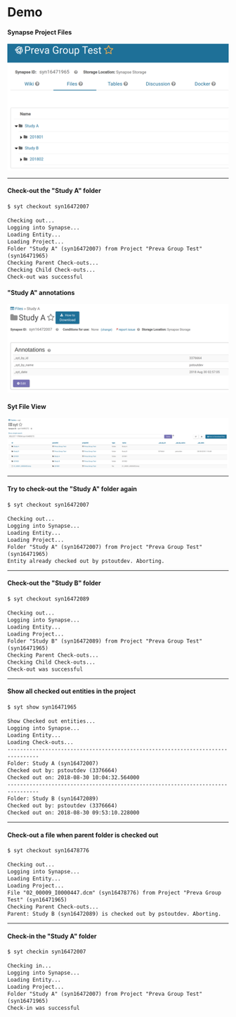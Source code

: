 # Demo

#### Synapse Project Files

![test project files](images/demo/test_project_files.png)

___

#### Check-out the "Study A" folder

```shell
$ syt checkout syn16472007

Checking out...
Logging into Synapse...
Loading Entity...
Loading Project...
Folder "Study A" (syn16472007) from Project "Preva Group Test" (syn16471965)
Checking Parent Check-outs...
Checking Child Check-outs...
Check-out was successful
```

#### "Study A" annotations
![study a annotations](images/demo/study_a_annotations.png)

#### Syt File View
![syt view](images/demo/syt_view.png)

___

#### Try to check-out the "Study A" folder again

```shell
$ syt checkout syn16472007

Checking out...
Logging into Synapse...
Loading Entity...
Loading Project...
Folder "Study A" (syn16472007) from Project "Preva Group Test" (syn16471965)
Entity already checked out by pstoutdev. Aborting.
```

___

#### Check-out the "Study B" folder

```shell
$ syt checkout syn16472089

Checking out...
Logging into Synapse...
Loading Entity...
Loading Project...
Folder "Study B" (syn16472089) from Project "Preva Group Test" (syn16471965)
Checking Parent Check-outs...
Checking Child Check-outs...
Check-out was successful
```

___

#### Show all checked out entities in the project

```shell
$ syt show syn16471965

Show Checked out entities...
Logging into Synapse...
Loading Entity...
Loading Check-outs...
--------------------------------------------------------------------------------
Folder: Study A (syn16472007)
Checked out by: pstoutdev (3376664)
Checked out on: 2018-08-30 10:04:32.564000
--------------------------------------------------------------------------------
Folder: Study B (syn16472089)
Checked out by: pstoutdev (3376664)
Checked out on: 2018-08-30 09:53:10.228000

```

___

#### Check-out a file when parent folder is checked out

```shell
$ syt checkout syn16478776

Checking out...
Logging into Synapse...
Loading Entity...
Loading Project...
File "02_00009_I0000447.dcm" (syn16478776) from Project "Preva Group Test" (syn16471965)
Checking Parent Check-outs...
Parent: Study B (syn16472089) is checked out by pstoutdev. Aborting.
```

___

#### Check-in the "Study A" folder

```shell
$ syt checkin syn16472007

Checking in...
Logging into Synapse...
Loading Entity...
Loading Project...
Folder "Study A" (syn16472007) from Project "Preva Group Test" (syn16471965)
Check-in was successful
```
